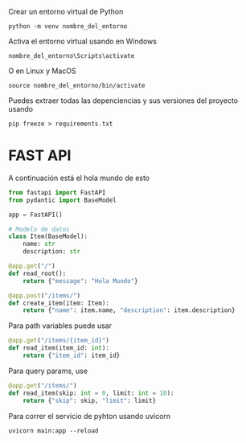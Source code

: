 Crear un entorno virtual de Python
```
python -m venv nombre_del_entorno
```

Activa el entorno virtual usando en Windows
```
nombre_del_entorno\Scripts\activate
```

O en Linux y MacOS
```
source nombre_del_entorno/bin/activate
```

Puedes extraer todas las depenciencias y sus versiones del proyecto usando
```
pip freeze > requirements.txt
```

# FAST API

A continuación está el hola mundo de esto
```python
from fastapi import FastAPI
from pydantic import BaseModel

app = FastAPI()

# Modelo de datos
class Item(BaseModel):
    name: str
    description: str

@app.get("/")
def read_root():
    return {"message": "Hola Mundo"}

@app.post("/items/")
def create_item(item: Item):
    return {"name": item.name, "description": item.description}
```

Para path variables puede usar
```python
@app.get("/items/{item_id}")
def read_item(item_id: int):
    return {"item_id": item_id}
```

Para query params, use
```python
@app.get("/items/")
def read_item(skip: int = 0, limit: int = 10):
    return {"skip": skip, "limit": limit}
```


Para correr el servicio de pyhton usando uvicorn
```
uvicorn main:app --reload
```
